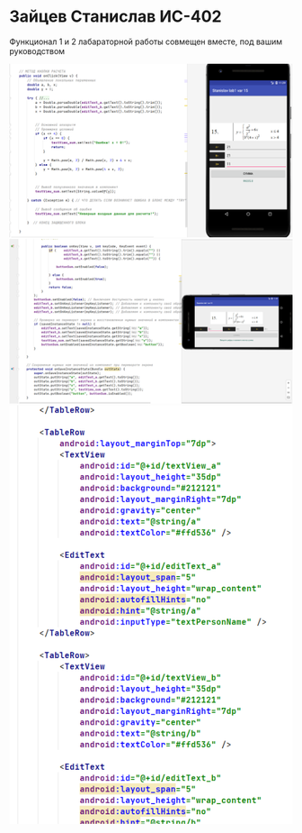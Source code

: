 # Зайцев Станислав ИС-402

Функционал 1 и 2 лабараторной работы совмещен вместе, под вашим руководством

![Screenshot](screenshot.png)
![Screenshot](screenshot1.png)
![Screenshot](screenshot2.png)
